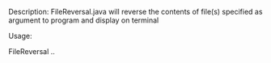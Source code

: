 Description:
FileReversal.java will reverse the contents of file(s) specified as argument to program and display on terminal

Usage:

FileReversal <fileName1> <fileName2> ..
